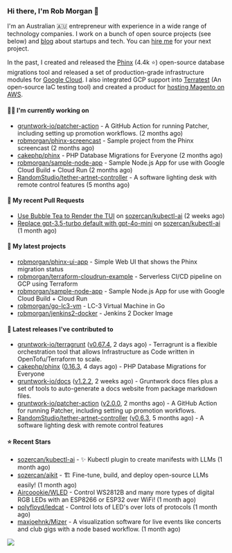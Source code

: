 ### Hi there, I'm Rob Morgan 👋

I'm an Australian 🇦🇺 entrepreneur with experience in a wide range of technology companies. I work on a bunch of
open source projects (see below) and [blog](https://robmorgan.id.au/) about startups and tech. You can [hire me](https://robmorgan.id.au/work-with-me/)
for your next project.

In the past, I created and released the [Phinx](https://github.com/cakephp/phinx) (4.4k ⭐️) open-source database migrations tool
and released a set of production-grade infrastructure modules for [Google Cloud](https://cloud.google.com/blog/products/devops-sre/deploying-a-production-grade-helm-release-on-gke-with-terraform).
I also integrated GCP support into [Terratest](https://github.com/gruntwork-io/terratest) (An open-source IaC testing tool) and created a product for [hosting Magento on AWS](https://github.com/magecloudkit/magecloudkit).

#### 👨‍💻 I'm currently working on

- [gruntwork-io/patcher-action](https://github.com/gruntwork-io/patcher-action) - A GitHub Action for running Patcher, including setting up promotion workflows. (2 months ago)
- [robmorgan/phinx-screencast](https://github.com/robmorgan/phinx-screencast) - Sample project from the Phinx screencast (2 months ago)
- [cakephp/phinx](https://github.com/cakephp/phinx) - PHP Database Migrations for Everyone (2 months ago)
- [robmorgan/sample-node-app](https://github.com/robmorgan/sample-node-app) - Sample Node.js App for use with Google Cloud Build &#43; Cloud Run (2 months ago)
- [RandomStudio/tether-artnet-controller](https://github.com/RandomStudio/tether-artnet-controller) - A software lighting desk with remote control features (5 months ago)

#### 🔨 My recent Pull Requests

- [Use Bubble Tea to Render the TUI](https://github.com/sozercan/kubectl-ai/pull/185) on [sozercan/kubectl-ai](https://github.com/sozercan/kubectl-ai) (2 weeks ago)
- [Replace gpt-3.5-turbo default with gpt-4o-mini](https://github.com/sozercan/kubectl-ai/pull/177) on [sozercan/kubectl-ai](https://github.com/sozercan/kubectl-ai) (1 month ago)

#### 🌱 My latest projects

- [robmorgan/phinx-ui-app](https://github.com/robmorgan/phinx-ui-app) - Simple Web UI that shows the Phinx migration status
- [robmorgan/terraform-cloudrun-example](https://github.com/robmorgan/terraform-cloudrun-example) - Serverless CI/CD pipeline on GCP using Terraform
- [robmorgan/sample-node-app](https://github.com/robmorgan/sample-node-app) - Sample Node.js App for use with Google Cloud Build &#43; Cloud Run
- [robmorgan/go-lc3-vm](https://github.com/robmorgan/go-lc3-vm) - LC-3 Virtual Machine in Go
- [robmorgan/jenkins2-docker](https://github.com/robmorgan/jenkins2-docker) - Jenkins 2 Docker Image

#### 🚀 Latest releases I've contributed to

- [gruntwork-io/terragrunt](https://github.com/gruntwork-io/terragrunt) ([v0.67.4](https://github.com/gruntwork-io/terragrunt/releases/tag/v0.67.4), 2 days ago) - Terragrunt is a flexible orchestration tool that allows Infrastructure as Code written in OpenTofu/Terraform to scale.
- [cakephp/phinx](https://github.com/cakephp/phinx) ([0.16.3](https://github.com/cakephp/phinx/releases/tag/0.16.3), 4 days ago) - PHP Database Migrations for Everyone
- [gruntwork-io/docs](https://github.com/gruntwork-io/docs) ([v1.2.2](https://github.com/gruntwork-io/docs/releases/tag/v1.2.2), 2 weeks ago) - Gruntwork docs files plus a set of tools to auto-generate a docs website from package markdown files.
- [gruntwork-io/patcher-action](https://github.com/gruntwork-io/patcher-action) ([v2.0.0](https://github.com/gruntwork-io/patcher-action/releases/tag/v2.0.0), 2 months ago) - A GitHub Action for running Patcher, including setting up promotion workflows.
- [RandomStudio/tether-artnet-controller](https://github.com/RandomStudio/tether-artnet-controller) ([v0.6.3](https://github.com/RandomStudio/tether-artnet-controller/releases/tag/v0.6.3), 5 months ago) - A software lighting desk with remote control features

#### ⭐ Recent Stars

- [sozercan/kubectl-ai](https://github.com/sozercan/kubectl-ai) - ✨ Kubectl plugin to create manifests with LLMs (1 month ago)
- [sozercan/aikit](https://github.com/sozercan/aikit) - 🏗️ Fine-tune, build, and deploy open-source LLMs easily! (1 month ago)
- [Aircoookie/WLED](https://github.com/Aircoookie/WLED) - Control WS2812B and many more types of digital RGB LEDs with an ESP8266 or ESP32 over WiFi! (1 month ago)
- [polyfloyd/ledcat](https://github.com/polyfloyd/ledcat) - Control lots of LED&#39;s over lots of protocols (1 month ago)
- [maxjoehnk/Mizer](https://github.com/maxjoehnk/Mizer) - A visualization software for live events like concerts and club gigs with a node based workflow. (1 month ago)

![](https://github-readme-stats.vercel.app/api?username=robmorgan&theme=vision-friendly-dark&hide_border=false&include_all_commits=true&count_private=true)
